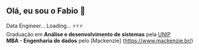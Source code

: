 ## Olá, eu sou o Fabio 👋  
Data Engineer... Loading... ⚡⚡⚡  
Graduação em **Análise e desenvolvimento de sistemas** pela [UNIP](https://www.unip.br/)  
**MBA - Engenharia de dados** pelo [Mackenzie] (https://www.mackenzie.br/)  

<!--
**FabioEmanoelDias/FabioEmanoelDias** is a ✨ _special_ ✨ repository because its `README.md` (this file) appears on your GitHub profile.

Here are some ideas to get you started:

- 🔭 I’m currently working on ...
- 🌱 I’m currently learning ...
- 👯 I’m looking to collaborate on ...
- 🤔 I’m looking for help with ...
- 💬 Ask me about ...
- 📫 How to reach me: ...
- 😄 Pronouns: ...
- ⚡ Fun fact: ...
-->
